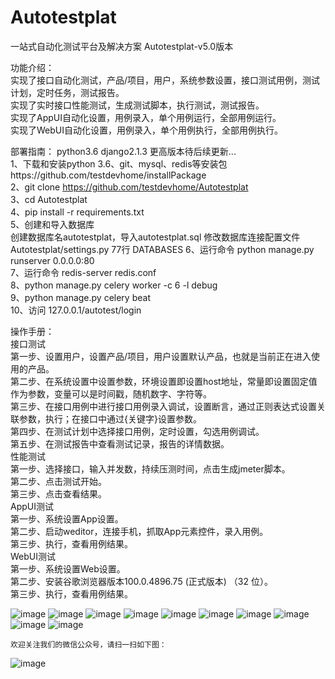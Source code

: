 # Autotestplat
一站式自动化测试平台及解决方案
Autotestplat-v5.0版本

功能介绍：<br>
实现了接口自动化测试，产品/项目，用户，系统参数设置，接口测试用例，测试计划，定时任务，测试报告。<br>
实现了实时接口性能测试，生成测试脚本，执行测试，测试报告。<br>
实现了AppUI自动化设置，用例录入，单个用例运行，全部用例运行。<br>
实现了WebUI自动化设置，用例录入，单个用例执行，全部用例执行。
<br>

部署指南：
python3.6
django2.1.3
更高版本待后续更新...<br>
1、下载和安装python 3.6、git、mysql、redis等安装包https://github.com/testdevhome/installPackage<br>
2、git clone https://github.com/testdevhome/Autotestplat<br>
3、cd Autotestplat <br>
4、pip install -r requirements.txt<br>
5、创建和导入数据库<br>
创建数据库名autotestplat，导入autotestplat.sql
修改数据库连接配置文件 Autotestplat/settings.py 77行 DATABASES 
6、运行命令 python manage.py runserver 0.0.0.0:80 <br>
7、运行命令 redis-server redis.conf<br>
8、python manage.py celery worker -c 6 -l debug<br>
9、python manage.py celery beat<br>
10、访问 127.0.0.1/autotest/login<br>

操作手册：<br>
接口测试<br>
第一步、设置用户，设置产品/项目，用户设置默认产品，也就是当前正在进入使用的产品。<br>
第二步、在系统设置中设置参数，环境设置即设置host地址，常量即设置固定值作为参数，变量可以是时间戳，随机数字、字符等。<br>
第三步、在接口用例中进行接口用例录入调试，设置断言，通过正则表达式设置关联参数，执行；在接口中通过{关键字}设置参数。<br>
第四步、在测试计划中选择接口用例，定时设置，勾选用例调试。<br>
第五步、在测试报告中查看测试记录，报告的详情数据。<br>
性能测试<br>
第一步、选择接口，输入并发数，持续压测时间，点击生成jmeter脚本。<br>
第二步、点击测试开始。<br>
第三步、点击查看结果。<br>
AppUI测试<br>
第一步、系统设置App设置。<br>
第二步、启动weditor，连接手机，抓取App元素控件，录入用例。<br>
第三步、执行，查看用例结果。<br>
WebUI测试<br>
第一步、系统设置Web设置。<br>
第二步、安装谷歌浏览器版本100.0.4896.75 (正式版本) （32 位）。<br>
第三步、执行，查看用例结果。<br>

![image](https://github.com/testdevhome/Doc/blob/main/pic/userproduct.png)
![image](https://github.com/testdevhome/Doc/blob/main/pic/systemsetting.png)
![image](https://github.com/testdevhome/Doc/blob/main/pic/testcase.png)
![image](https://github.com/testdevhome/Doc/blob/main/pic/edittestcase.png)
![image](https://github.com/testdevhome/Doc/blob/main/pic/testplan.png)
![image](https://github.com/testdevhome/Doc/blob/main/pic/addapi.png)
![image](https://github.com/testdevhome/Doc/blob/main/pic/report.png)
![image](https://github.com/testdevhome/Doc/blob/main/pic/performance.png)
![image](https://github.com/testdevhome/Doc/blob/main/pic/appUI.png)
![image](https://github.com/testdevhome/Doc/blob/main/pic/webUI.png)


    欢迎关注我们的微信公众号，请扫一扫如下图：

![image](https://github.com/testdevhome/Doc/blob/main/pic-V1.0/testdevhome.jpg)



